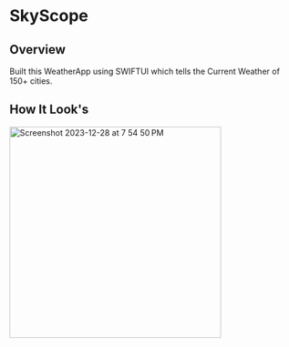 # SkyScope 

## Overview

Built this  WeatherApp using SWIFTUI which  tells the Current Weather of 150+ cities.

## How It Look's

<img width="371" alt="Screenshot 2023-12-28 at 7 54 50 PM" src="https://github.com/aryanbatra08/WeatherApp/assets/78898239/7891e304-10d3-49f1-9458-69e65b227e84">
